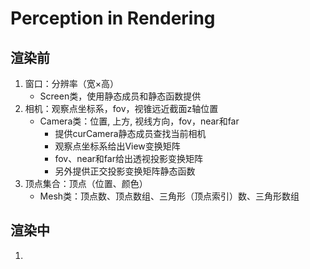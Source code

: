 # Perception in Rendering

## 渲染前
1. 窗口：分辨率（宽$\times$高）
   - Screen类，使用静态成员和静态函数提供
2. 相机：观察点坐标系，fov，视锥远近截面z轴位置
   - Camera类：位置, 上方, 视线方向，fov，near和far
     - 提供curCamera静态成员查找当前相机
     - 观察点坐标系给出View变换矩阵
     - fov、near和far给出透视投影变换矩阵
     - 另外提供正交投影变换矩阵静态函数
3. 顶点集合：顶点（位置、颜色）
   - Mesh类：顶点数、顶点数组、三角形（顶点索引）数、三角形数组

## 渲染中
1. 
